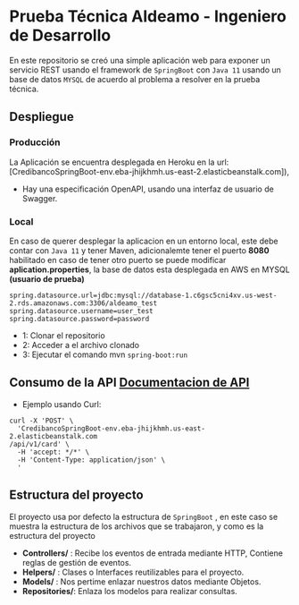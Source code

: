 # Prueba Técnica Aldeamo - Ingeniero de Desarrollo
En este repositorio se creó una simple aplicación web para exponer un servicio REST usando el framework de `SpringBoot` con `Java 11` usando un base de datos `MYSQL` de acuerdo al problema a resolver en la prueba técnica.

## Despliegue

### Producción
La Aplicación se encuentra desplegada en Heroku en la url: [CredibancoSpringBoot-env.eba-jhijkhmh.us-east-2.elasticbeanstalk.com]), 
* Hay una especificación OpenAPI, usando una interfaz de usuario de Swagger.

### Local
En caso de querer desplegar la aplicacion en un entorno local, este debe contar con `Java 11` y tener Maven, adicionalemte tener el puerto **8080** habilitado en caso de tener otro puerto se puede modificar **aplication.properties**, la base de datos esta desplegada en AWS en MYSQL **(usuario de prueba)**

```
spring.datasource.url=jdbc:mysql://database-1.c6gsc5cni4xv.us-west-2.rds.amazonaws.com:3306/aldeamo_test
spring.datasource.username=user_test
spring.datasource.password=password
```
* 1: Clonar el repositorio
* 2: Acceder a el archivo clonado
* 3: Ejecutar el comando mvn `spring-boot:run`


## Consumo de la API [Documentacion de API](https://aldeamopablotest.herokuapp.com/swagger-ui/index.html#)

* Ejemplo usando Curl:
``` 
curl -X 'POST' \
  'CredibancoSpringBoot-env.eba-jhijkhmh.us-east-2.elasticbeanstalk.com
/api/v1/card' \
  -H 'accept: */*' \
  -H 'Content-Type: application/json' \
  '
``` 

## Estructura del proyecto
El proyecto usa por defecto  la estructura de `SpringBoot` , en este caso se muestra la estructura de los archivos que se trabajaron, y como es la estructura del proyecto 

* **Controllers/** : Recibe los eventos de entrada mediante HTTP, Contiene reglas de gestión de eventos.
* **Helpers/** : Clases o Interfaces reutilizables para el proyecto.
* **Models/** : Nos pertime enlazar nuestros datos mediante Objetos.
* **Repositories/**: Enlaza los modelos para realizar consultas.
